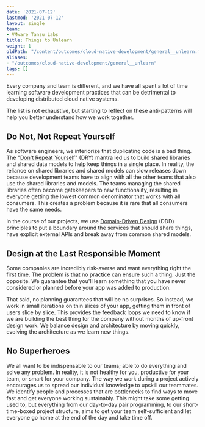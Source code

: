 ```yaml
---
date: '2021-07-12'
lastmod: '2021-07-12'
layout: single
team:
- VMware Tanzu Labs
title: Things to Unlearn
weight: 1
oldPath: "/content/outcomes/cloud-native-development/general__unlearn.md"
aliases:
- "/outcomes/cloud-native-development/general__unlearn"
tags: []
---
```


Every company and team is different, and we have all spent a lot of time learning software development practices that can be detrimental to developing distributed cloud native systems. 

The list is not exhaustive, but starting to reflect on these anti-patterns will help you better understand how we work together.

## Do Not, Not Repeat Yourself

As software engineers, we interiorize that duplicating code is a bad thing. The "[Don't Repeat Yourself](https://en.wikipedia.org/wiki/Don%27t_repeat_yourself)" (DRY) mantra led us to build shared libraries and shared data models to help keep things in a single place. In reality, the reliance on shared libraries and shared models can slow releases down because development teams have to align with all the other teams that also use the shared libraries and models. The teams managing the shared libraries often become gatekeepers to new functionality, resulting in everyone getting the lowest common denominator that works with all consumers. This creates a problem because it is rare that all consumers have the same needs.

In the course of our projects, we use [Domain-Driven Design](https://github.com/ddd-crew/welcome-to-ddd) (DDD) principles to put a boundary around the services that should share things, have explicit external APIs and break away from common shared models.

## Design at the Last Responsible Moment

Some companies are incredibly risk-averse and want everything right the first time. The problem is that no practice can ensure such a thing. Just the opposite. We guarantee that you'll learn something that you have never considered or planned before your app was added to production.

That said, no planning guarantees that will be no surprises. So instead, we work in small iterations on thin slices of your app, getting them in front of users slice by slice. This provides the feedback loops we need to know if we are building the best thing for the company without months of up-front design work. We balance design and architecture by moving quickly, evolving the architecture as we learn new things.

## No Superheroes

We all want to be indispensable to our teams; able to do everything and solve any problem. In reality, it is not healthy for you, productive for your team, or smart for your company.
The way we work during a project actively encourages us to spread our individual knowledge to upskill our teammates. We identify people and processes that are bottlenecks to find ways to move fast and get everyone working sustainably. This might take some getting used to, but everything from our day-to-day pair programming, to our short-time-boxed project structure, aims to get your team self-sufficient and let everyone go home at the end of the day and take time off.